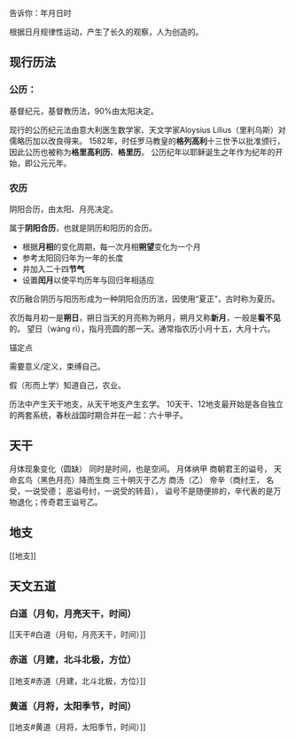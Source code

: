 告诉你：年月日时

根据日月规律性运动，产生了长久的观察，人为创造的。

## 现行历法

### 公历：
基督纪元，基督教历法，90%由太阳决定。

现行的公历纪元法由意大利医生数学家、天文学家Aloysius Lilius（里利乌斯）对儒略历加以改良得来。
1582年，时任罗马教皇的**格列高利**十三世予以批准颁行，因此公历也被称为**格里高利历**、**格里历**。
公历纪年以耶稣诞生之年作为纪年的开始，即公元元年。

### 农历

阴阳合历，由太阳、月亮决定。

属于**阴阳合历**，也就是阴历和阳历的合历。
- 根据**月相**的变化周期，每一次月相**朔望**变化为一个月
- 参考太阳回归年为一年的长度
- 并加入二十四**节气**
- 设置**闰月**以使平均历年与回归年相适应

农历融合阴历与阳历形成为一种阴阳合历历法，因使用“夏正”，古时称为夏历。

农历每月初一是**朔日**，朔日当天的月亮称为朔月，朔月又称**新月**，一般是**看不见**的。
望日（wàng rì），指月亮圆的那一天。通常指农历小月十五，大月十六。


锚定点

需要意义/定义，束缚自己。

假（形而上学）知道自己，农业。





历法中产生天干地支，从天干地支产生玄学。
10天干、12地支最开始是各自独立的两套系统，春秋战国时期合并在一起：六十甲子。

## 天干
月体现象变化（圆缺）
同时是时间，也是空间。
月体纳甲
商朝君王的谥号，
天命玄鸟（黑色月亮）降而生商
三十明灭于乙方
商汤（乙）
帝辛（商纣王， 名受，一说受德； 恶谥号纣，一说受的转音），
谥号不是随便排的，辛代表的是万物退化；传奇君王谥号乙。

## 地支

[[地支]]



## 天文五道

### 白道（月旬，月亮天干，时间）

[[天干#白道（月旬，月亮天干，时间）]]

### 赤道（月建，北斗北极，方位）

[[地支#赤道（月建，北斗北极，方位）]]

### 黄道（月将，太阳季节，时间）
[[地支#黄道（月将，太阳季节，时间）]]